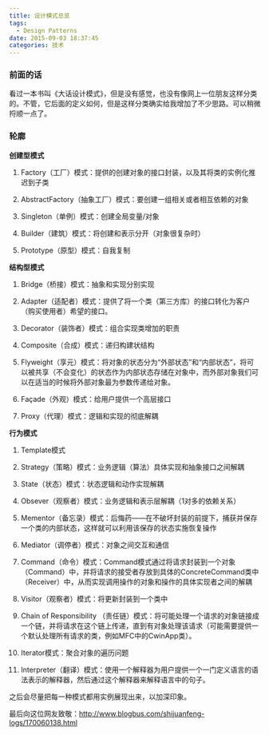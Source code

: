 ```yaml
---
title: 设计模式总览
tags:
  - Design Patterns
date: 2015-09-03 18:37:45
categories: 技术
---
```


### 前面的话

看过一本书叫《大话设计模式》，但是没有感觉，也没有像网上一位朋友这样分类的。不管，它后面的定义如何，但是这样分类确实给我增加了不少思路。可以稍微捋顺一点了。

### 轮廓

**创建型模式**

1) Factory（工厂）模式：提供的创建对象的接口封装，以及其将类的实例化推迟到子类

2) AbstractFactory（抽象工厂）模式：要创建一组相关或者相互依赖的对象

3) Singleton（单例）模式：创建全局变量/对象

4) Builder（建筑）模式：将创建和表示分开（对象很复杂时）

5) Prototype（原型）模式：自我复制

 

**结构型模式**

1) Bridge（桥接）模式：抽象和实现分别实现

2) Adapter（适配者）模式：提供了将一个类（第三方库）的接口转化为客户（购买使用者）希望的接口。

3) Decorator（装饰者）模式：组合实现类增加的职责

4) Composite（合成）模式：递归构建状结构

5) Flyweight（享元）模式：将对象的状态分为“外部状态”和“内部状态”，将可以被共享（不会变化）的状态作为内部状态存储在对象中，而外部对象我们可以在适当的时候将外部对象最为参数传递给对象。

6) Façade（外观）模式：给用户提供一个高层接口

7) Proxy（代理）模式：逻辑和实现的彻底解耦

 

**行为模式**

1) Template模式

2) Strategy（策略）模式：业务逻辑（算法）具体实现和抽象接口之间解耦

3) State（状态）模式：状态逻辑和动作实现解耦

4) Obsever（观察者）模式：业务逻辑和表示层解耦（1对多的依赖关系）

5) Mementor（备忘录）模式：后悔药——在不破坏封装的前提下，捕获并保存一个类的内部状态，这样就可以利用该保存的状态实施恢复操作

6) Mediator（调停者）模式：对象之间交互和通信

7) Command（命令）模式：Command模式通过将请求封装到一个对象（Command）中，并将请求的接受者存放到具体的ConcreteCommand类中（Receiver）中，从而实现调用操作的对象和操作的具体实现者之间的解耦

8) Visitor（观察者）模式：将更新封装到一个类中

9) Chain of Responsibility （责任链）模式：将可能处理一个请求的对象链接成一个链，并将请求在这个链上传递，直到有对象处理该请求（可能需要提供一个默认处理所有请求的类，例如MFC中的CwinApp类）。

10) Iterator模式：聚合对象的遍历问题

11) Interpreter（翻译）模式：使用一个解释器为用户提供一个一门定义语言的语法表示的解释器，然后通过这个解释器来解释语言中的句子。

之后会尽量把每一种模式都用实例展现出来，以加深印象。

最后向这位网友致敬：http://www.blogbus.com/shijuanfeng-logs/170060138.html